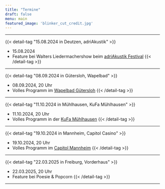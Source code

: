 ```yaml
---
title: "Termine"
draft: false
menu: main
featured_image: 'blinker_cut_credit.jpg'
---
```


***
{{< detail-tag "15.08.2024 in Deutzen, adriAkustik" >}}
* 15.08.2024
* Feature bei Walters Liedermachershow beim [adriAkustik Festival](https://www.adriakustik.de/)
{{< /detail-tag >}}
***
{{< detail-tag "08.09.2024 in Gütersloh, Wapelbad" >}}
* 08.09.2024, 20 Uhr
* Volles Programm im [Wapelbad Gütersloh](https://www.wapelbad.de/)
{{< /detail-tag >}}
***
{{< detail-tag "11.10.2024 in Mühlhausen, KuFa Mühlhausen" >}}
* 11.10.2024, 20 Uhr
* Volles Programm in der [KuFa Mühlhausen](https://kufa-mhl.de/)
{{< /detail-tag >}}
***
{{< detail-tag "19.10.2024 in Mannheim, Capitol Casino" >}}
* 19.10.2024, 20 Uhr
* Volles Programm im [Capitol Mannheim](https://www.capitol-mannheim.de/)
{{< /detail-tag >}}
***
{{< detail-tag "22.03.2025 in Freiburg, Vorderhaus" >}}
* 22.03.2025, 20 Uhr
* Feature bei Poesie & Popcorn
{{< /detail-tag >}}
***